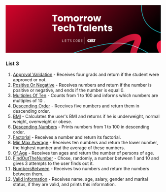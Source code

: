 <img src="https://github.com/RitaFer/tomorrow-tech-talents/blob/main/assets/TomorrowTechTalentsLogo.svg" style="width: 300%, height: auto, margin-left: auto, margin-left: auto" />

### List 3
1. [Approval Validation](https://github.com/RitaFer/tomorrow-tech-talents/tree/main/src/programminglogic/class03/ex01.java) - Receives four grads and return if the student were approved or not.
2. [Positive Or Negative](https://github.com/RitaFer/tomorrow-tech-talents/tree/main/src/programminglogic/class03/ex02.java) - Receives numbers and return if the number is positive or negative, and ends if the number is equal 0.
3. [Multiples Of Ten](https://github.com/RitaFer/tomorrow-tech-talents/tree/main/src/programminglogic/class03/ex03.java) - Counts from 1 to 100 and informs which numbers are multiples of 10 .
4. [Descending Order](https://github.com/RitaFer/tomorrow-tech-talents/tree/main/src/programminglogic/class03/ex04.java) - Receives five numbers and return them in descending order.
5. [BMI](https://github.com/RitaFer/tomorrow-tech-talents/tree/main/src/programminglogic/class03/ex05.java) - Calculates the user's BMI and returns if he is underweight, normal weight, overweight or obese.
6. [Descending Numbers](https://github.com/RitaFer/tomorrow-tech-talents/tree/main/src/programminglogic/class03/ex06.java) - Prints numbers from 1 to 100 in descending order.
7. [Factorial](https://github.com/RitaFer/tomorrow-tech-talents/tree/main/src/programminglogic/class03/ex07.java) - Receives a number and return its factorial.
8. [Min Max Average](https://github.com/RitaFer/tomorrow-tech-talents/tree/main/src/programminglogic/class03/ex08.java) - Receives ten numbers and return the lower number, the highest number and the average of these numbers.
9. [Of Age](https://github.com/RitaFer/tomorrow-tech-talents/tree/main/src/programminglogic/class03/ex09.java) - Receives ten ages and return the number of persons of age.
10. [FindOutTheNumber](https://github.com/RitaFer/tomorrow-tech-talents/tree/main/src/programminglogic/class03/ex10.java) - Chose, randomly, a number between 1 and 10 and gives 3 attempts to the user finds out it.
11. [NumbersBetween](https://github.com/RitaFer/tomorrow-tech-talents/tree/main/src/programminglogic/class03/ex11.java) - Receives two numbers and return the numbers between them.
12. [Valid Information](https://github.com/RitaFer/tomorrow-tech-talents/tree/main/src/programminglogic/class03/ex12.java) - Receives name, age, salary, gender and marital status, if they are valid, and prints this information.
